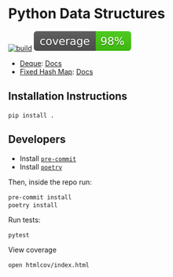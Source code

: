 # Python Data Structures

[![build](https://github.com/adithyabsk/datastructures/actions/workflows/build.yaml/badge.svg?branch=main)](https://github.com/adithyabsk/datastructures/actions/workflows/build.yaml)
[![coverage](./coverage.svg)](https://github.com/adithyabsk/datastructures/actions/workflows/build.yaml)

* [Deque](./datastructures/deque.py):
[Docs](./docs/deque.md)
* [Fixed Hash Map](./datastructures/fixed_hash_map.py):
[Docs](./docs/fixed_hash_map.md)

## Installation Instructions

```shell
pip install .
```

## Developers

* Install [`pre-commit`](https://pre-commit.com/)
* Install [`poetry`](https://python-poetry.org/)

Then, inside the repo run:

```shell
pre-commit install
poetry install
```

Run tests:

```shell
pytest
```

View coverage

```shell
open htmlcov/index.html
```
